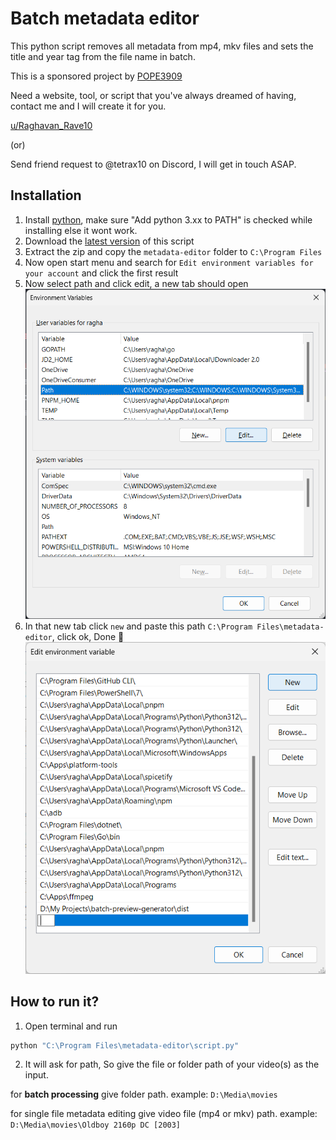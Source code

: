 # Batch metadata editor

This python script removes all metadata from mp4, mkv files and sets the title and year tag from the file name in batch.

This is a sponsored project by [POPE3909](https://xdaforums.com/m/pope3909.5120701/)

Need a website, tool, or script that you've always dreamed of having, contact me and I will create it for you.

[u/Raghavan_Rave10](https://www.reddit.com/user/Raghavan_Rave10)

(or)

Send friend request to @tetrax10 on Discord, I will get in touch ASAP.

## Installation

1. Install [python](https://www.python.org/downloads/), make sure "Add python 3.xx to PATH" is checked while installing else it wont work.
2. Download the [latest version](https://github.com/Tetrax-10/batch-metadata-editor/releases/latest) of this script
3. Extract the zip and copy the `metadata-editor` folder to `C:\Program Files`
4. Now open start menu and search for `Edit environment variables for your account` and click the first result
5. Now select path and click edit, a new tab should open
   </br>
   ![environment variables tab](/assets/environment-variables-tab.png)
6. In that new tab click `new` and paste this path `C:\Program Files\metadata-editor`, click ok, Done 🎉
   </br>
   ![new-environment-variable](/assets/new-environment-variable.png)

## How to run it?

1. Open terminal and run

```sh
python "C:\Program Files\metadata-editor\script.py"
```

2. It will ask for path, So give the file or folder path of your video(s) as the input.

for **batch processing** give folder path. example: `D:\Media\movies`

for single file metadata editing give video file (mp4 or mkv) path. example: `D:\Media\movies\Oldboy 2160p DC [2003]`
